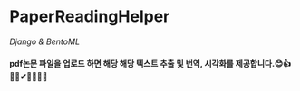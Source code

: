 # PaperReadingHelper
 *Django & BentoML*
 
 #### pdf논문 파일을 업로드 하면 해당 해당 텍스트 추출 및 번역, 시각화를 제공합니다.😊👍🤦‍♀️✔🧻📜📄📑
